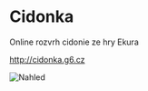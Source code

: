 # Cidonka
Online rozvrh cidonie ze hry Ekura

http://cidonka.g6.cz

![Nahled](https://i.imgur.com/o3F62dm.png "Rozvrh Cidonie")
